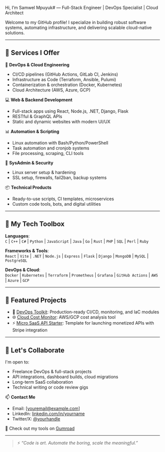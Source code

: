 Hi, I’m Samwel Mpuyuk# — Full-Stack Engineer | DevOps Specialist | Cloud Architect

Welcome to my GitHub profile! I specialize in building robust software systems, automating infrastructure, and delivering scalable cloud-native solutions.

---

## 💼 Services I Offer

🔧 **DevOps & Cloud Engineering**
- CI/CD pipelines (GitHub Actions, GitLab CI, Jenkins)
- Infrastructure as Code (Terraform, Ansible, Pulumi)
- Containerization & orchestration (Docker, Kubernetes)
- Cloud Architecture (AWS, Azure, GCP)

💻 **Web & Backend Development**
- Full-stack apps using React, Node.js, .NET, Django, Flask
- RESTful & GraphQL APIs
- Static and dynamic websites with modern UI/UX

📊 **Automation & Scripting**
- Linux automation with Bash/Python/PowerShell
- Task automation and cronjob systems
- File processing, scraping, CLI tools

🔐 **SysAdmin & Security**
- Linux server setup & hardening
- SSL setup, firewalls, fail2ban, backup systems

📦 **Technical Products**
- Ready-to-use scripts, CI templates, microservices
- Custom code tools, bots, and digital utilities

---

## 🧠 My Tech Toolbox

**Languages**:  
`C` | `C++` | `C#` | `Python` | `JavaScript` | `Java` | `Go` | `Rust` | `PHP` | `SQL` | `Perl` | `Ruby`  

**Frameworks & Tools**:  
`React` | `Vite` | `.NET` | `Node.js` | `Express` | `Flask` | `Django` | `MongoDB` | `MySQL` | `PostgreSQL`

**DevOps & Cloud**:  
`Docker` | `Kubernetes` | `Terraform` | `Prometheus` | `Grafana` | `GitHub Actions` | `AWS` | `Azure` | `GCP`

---

## 📂 Featured Projects
- 🧰 [DevOps Toolkit](https://github.com/yourusername/devops-toolkit): Production-ready CI/CD, monitoring, and IaC modules
- 🌐 [Cloud Cost Monitor](https://github.com/yourusername/cloud-cost-monitor): AWS/GCP cost analysis tool
- ⚡ [Micro SaaS API Starter](https://github.com/yourusername/micro-saas-api): Template for launching monetized APIs with Stripe integration

---

## 🤝 Let's Collaborate
I'm open to:
- Freelance DevOps & full-stack projects
- API integrations, dashboard builds, cloud migrations
- Long-term SaaS collaboration
- Technical writing or code review gigs

📫 **Contact Me**  
- Email: [youremail@example.com]  
- LinkedIn: [linkedin.com/in/yourname](https://linkedin.com/in/yourname)  
- Twitter/X: [@yourhandle](https://x.com/yourhandle)

🛒 Check out my tools on [Gumroad](https://yourgumroad.com)

---

> ⚡ *“Code is art. Automate the boring, scale the meaningful.”*

